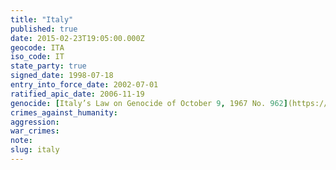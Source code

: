 ```yaml
---
title: "Italy"
published: true
date: 2015-02-23T19:05:00.000Z
geocode: ITA
iso_code: IT
state_party: true
signed_date: 1998-07-18
entry_into_force_date: 2002-07-01
ratified_apic_date: 2006-11-19
genocide: [Italy’s Law on Genocide of October 9, 1967 No. 962](https://iccdb.hrlc.net/data/doc/449/)
crimes_against_humanity:
aggression:
war_crimes:
note:
slug: italy
---
```

